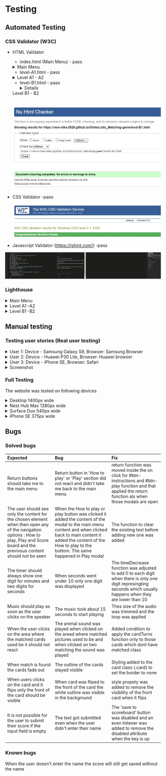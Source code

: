 # Testing

## Automated Testing 

### CSS Validator (W3C)
 * HTML Validator 
   * index.html (Main Menu) - pass
    <details>
    <summary>Main Menu</summary>
    <br>

    ![Index.html (Main Menu) Validation](./assets/readme_docs/automated_testing/w3c-validator-index-page.jpg.JPG)

    </details> 

   * level-A1.html - pass

   <details>
    <summary>Level A1 - A2</summary>
    <br>

    ![level-A1.html (Level A1 - A2) Validation](./assets/readme_docs/automated_testing/w3c-validator-level-A1-page.jpg)

   </details> 


   * level-B1.html - pass
     <details>
    <summary>Level B1 - B2</summary>
    <br>

   ![Contact.html (Level B1 - B2) Validation](./assets/readme_docs/automated_testing/w3c-validator-level-B1-page.JPG)

   </details>  


 * CSS Validator -pass
 
   ![Stylesheet Valiation](./assets/readme_docs/automated_testing/w3c-css-validator.JPG)

   </details>  

  * Javascript Validator (https://jshint.com/) -pass
 
   ![Javascript Valiation](./assets/readme_docs/automated_testing/jshint-validator-javascript.JPG)

   </details>   

### Lighthouse

<details>
<summary>Main Menu</summary>
<br>

* Desktop

![Main Menu Lighthouse test](./assets/readme_docs/automated_testing/lighthouse-main-menu-index-page-desktop.JPG)

* Mobile

![Main Menu Lighthouse test](./assets/readme_docs/automated_testing/lighthouse-main-menu-index-page-mobile.JPG)

</details> 

<details>
<summary>Level A1 -A2</summary>
<br>

![Level A1 -A2 page Lighthouse test](./assets/readme%20_docs/lighthouse%20test/Portfolio%20page.JPG)

</details> 

<details>
<summary>Level B1 -B2</summary>
<br>

![Contact page Lighthouse test](./assets/readme%20_docs/lighthouse%20test/Contact%20page.JPG)

</details> 

## Manual testing

### Testing user stories (Real user testing)

<details>
<summary> User 1:   Device -  Samsung Galaxy S9, Browser: Samsung Browser
</summary>
<br>

<details>
<summary> Main page
</summary>
<br>

| User stories | Feature | Expected result | Actual result |
|  :---| :---|  :---|  :---|
| 5  | Layout | Game as well as initial page and result fit the screen size and there is no need to sroll | Works as expected |
| 2  | Layout | All elements are visible  | Works as expected|
| 25 | Game name and game type description | Gives indication of the game type and who it is for| Works as expected|
| 1, 25 | Introduction to the game | Gives the description of the game and it's use | Works as expected|
| 2, 26 | Navigation buttons | Give me clear indication on where they will take me and are easy to read and it is intuitive| Works as expected|
|3 | Navigation buttons - How to play | When I click 'How to play' button it takes me to How to play section | Works as expected|
|3 | Navigation buttons - How to play on smaller devices| Instructions are easy to read and on smaller devices I have scroll option | Works as expected|
|4, 22, 29 | Navigation buttons  -Play | When I click 'Play buton'  it takes me to game options | Works as expected|
| 6, 36 | Navigation buttons  -Score board | When I click 'Score board'  it takes me to Scoreboard section | Works as expected|
| 7, 27 | Return button | When I click return button it takes me back to the main menu |
| 4, 27 | Play modal | I have two options of the games A1-A2 and  B1-B2 | Works as expected|
| 19, 36 | Score board | My score appears on the board | Works as expected|
| 4, 27 | Level options  A1-A2  button | A1-A2  button takes me to  A1-A2  game | Works as expected|
| 4, 24, 27 | Level options  B1-B2 button | B1-B2 button takes me to B1-B2 game|

</details> 

<details>
<summary> Game page
</summary>
<br>

| User stories | Feature | Expected result | Actual result |
|  :---| :---|  :---|  :---|
| User stories | Feature | Expected result | Actual result |
|  :---| :---|  :---|  :---|
| 15, 37 | Timer | Time starts as soon as the games loads | Works as expected|
| 15, 37 | Timer | Goes down by second | Works as expected|
| 16,38 | Turns | When I select two cards the counter of the turns goes up 1 both when they match and don’t match | Works as expected|
| 21, 39 | Music | When I click on the crossed speaker icon the cross is removed and the music starts playing |
| 5 | Cards | Card area fiths my screen size | Works as expected|
| 5 | Card  | When game loads there are 16 cards of the same color  |  Works as expected |
| 35 | Card  | When I click a card of my choice it turns around and I see a picture or a word  |  Works as expected |
| 11, 34 | Card  | Each time card turns  hear the pronunciation of the animal name |  Works as expected |
| 10 | Card  | When I click the card that is alreay selected  it doesn’t react : no animal name is said or card is not turned  |  Works as expected |
| 12 | Card  | When I find a match the cards dissaper and sound effect is played |  Works as expected |
| 13, 33 | Card  | When I don’t find a match cards turn back around  |  Works as expected |
| 10, 34 | Card  | When I click area where cards which I matched used to be it doesn’t react: no animal name is said neither can I hear a matched sound  |  Works as expected |
| 10, 14, 32 | Card | When I select two cards they stay face up long enough to see what picture or word is on the card |  Works as expected |
| 9, 31 | Card | With each new game cards are in a different position  |  Works as expected |

</details> 

<details>
<summary> Result section
</summary>
<br>
 
| User stories | Feature | Expected result | Actual result |
|  :---| :---|  :---|  :---|
| 17 | Time's up | When 2 minutes are over the game finished and Time'us message pop's up |  Works as expected |
| 17 | Well done  | When all pairs are matched Well done message pop's up |  Works as expected |
| 18, 36 | Points  | Underneath  the Well done message I can see how many points I earned  |  Works as expected |
| 19,36 | Input  | Input field shows text "Write your name here "  |  Works as expected |
| 19,36 | Input  | When I type anything in the field it overrides the placeholder message |  Works as expected |
| 19 | Save to the scoreboard button  | When I click save to the  score board button it saves my name in the scoreboard |  Works as expected |
| 19 | Save to the scoreboard button  | When I click save to the  score board button it saves my name in the scoreboard |  Works as expected |
| 20 | Save to the scoreboard button  | When I click save to the  score board button the text of the button changes to Saved  |  Works as expected |
| 8,30 | Play again button | When I click play again button it takes me to the same level  |  Works as expected |
| 2, 27 | Main menu button  | When I click Main menu  button it takes me to Main menu  |  Works as expected |

</details> 

<details>
<summary> Footer
</summary>
<br>

| User stories | Feature | Expected result | Actual result |
|  :---| :---|  :---|  :---|
| 40 | Link | When I click link it opens on a new page |  Works as expected |
| 40 | Link | When I click link it takes me to git hub page |  Works as expected |

</details> 

<details>
<summary> Main page
</summary>
<br>

| User stories | Feature | Expected result | Actual result |
|  :---| :---|  :---|  :---|
| 41 | 404. html | When the game is not found I am directed to the page that tell me that the page is not found |  Works as expected |
| 42 | Back to the game button | When I click the back to the game button it takes me back to the the Main menu  |  Works as expected |

</details> 

</details> 

<details>
<summary> User 2:   Device -  Huawei P30 Lite, Browser: Huawei browser
</summary>
<br>

<details>
<summary> Main page
</summary>
<br>

| User stories | Feature | Expected result | Actual result |
|  :---| :---|  :---|  :---|
| 5  | Layout | Game as well as initial page and result fit the screen size and there is no need to sroll | Works as expected |
| 2  | Layout | All elements are visible  | Works as expected|
| 25 | Game name and game type description | Gives indication of the game type and who it is for| Works as expected|
| 1, 25 | Introduction to the game | Gives the description of the game and it's use | Works as expected|
| 2, 26 | Navigation buttons | Give me clear indication on where they will take me and are easy to read and it is intuitive| Works as expected|
|3 | Navigation buttons - How to play | When I click 'How to play' button it takes me to How to play section | Works as expected|
|3 | Navigation buttons - How to play on smaller devices| Instructions are easy to read and on smaller devices I have scroll option | Works as expected|
|4, 22, 29 | Navigation buttons  -Play | When I click 'Play buton'  it takes me to game options | Works as expected|
| 6, 36 | Navigation buttons  -Score board | When I click 'Score board'  it takes me to Scoreboard section | Works as expected|
| 7, 27 | Return button | When I click return button it takes me back to the main menu |
| 4, 27 | Play modal | I have two options of the games A1-A2 and  B1-B2 | Works as expected|
| 19, 36 | Score board | My score appears on the board | Works as expected|
| 4, 27 | Level options  A1-A2  button | A1-A2  button takes me to  A1-A2  game | Works as expected|
| 4, 24, 27 | Level options  B1-B2 button | B1-B2 button takes me to B1-B2 game|

</details> 

<details>
<summary> Game page
</summary>
<br>

| User stories | Feature | Expected result | Actual result |
|  :---| :---|  :---|  :---|
| User stories | Feature | Expected result | Actual result |
|  :---| :---|  :---|  :---|
| 15, 37 | Timer | Time starts as soon as the games loads | Works as expected|
| 15, 37 | Timer | Goes down by second | Works as expected|
| 16,38 | Turns | When I select two cards the counter of the turns goes up 1 both when they match and don’t match | Works as expected|
| 21, 39 | Music | When I click on the crossed speaker icon the cross is removed and the music starts playing |
| 5 | Cards | Card area fiths my screen size | Works as expected|
| 5 | Card  | When game loads there are 16 cards of the same color  |  Works as expected |
| 35 | Card  | When I click a card of my choice it turns around and I see a picture or a word  |  Works as expected |
| 11, 34 | Card  | Each time card turns  hear the pronunciation of the animal name |  Works as expected |
| 10 | Card  | When I click the card that is alreay selected  it doesn’t react : no animal name is said or card is not turned  |  Works as expected |
| 12 | Card  | When I find a match the cards dissaper and sound effect is played |  Works as expected |
| 13, 33 | Card  | When I don’t find a match cards turn back around  |  Works as expected |
| 10, 34 | Card  | When I click area where cards which I matched used to be it doesn’t react: no animal name is said neither can I hear a matched sound  |  Works as expected |
| 10, 14, 32 | Card | When I select two cards they stay face up long enough to see what picture or word is on the card |  Works as expected |
| 9, 31 | Card | With each new game cards are in a different position  |  Works as expected |

</details> 

<details>
<summary> Result section
</summary>
<br>
 
| User stories | Feature | Expected result | Actual result |
|  :---| :---|  :---|  :---|
| 17 | Time's up | When 2 minutes are over the game finished and Time'us message pop's up |  Works as expected |
| 17 | Well done  | When all pairs are matched Well done message pop's up |  Works as expected |
| 18, 36 | Points  | Underneath  the Well done message I can see how many points I earned  |  Works as expected |
| 19,36 | Input  | Input field shows text "Write your name here "  |  Works as expected |
| 19,36 | Input  | When I type anything in the field it overrides the placeholder message |  Works as expected |
| 19 | Save to the scoreboard button  | When I click save to the  score board button it saves my name in the scoreboard |  Works as expected |
| 19 | Save to the scoreboard button  | When I click save to the  score board button it saves my name in the scoreboard |  Works as expected |
| 20 | Save to the scoreboard button  | When I click save to the  score board button the text of the button changes to Saved  |  Works as expected |
| 8,30 | Play again button | When I click play again button it takes me to the same level  |  Works as expected |
| 2, 27 | Main menu button  | When I click Main menu  button it takes me to Main menu  |  Works as expected |

</details> 

<details>
<summary> Footer
</summary>
<br>

| User stories | Feature | Expected result | Actual result |
|  :---| :---|  :---|  :---|
| 40 | Link | When I click link it opens on a new page |  Works as expected |
| 40 | Link | When I click link it takes me to git hub page |  Works as expected |

</details> 

<details>
<summary> Main page
</summary>
<br>

| User stories | Feature | Expected result | Actual result |
|  :---| :---|  :---|  :---|
| 41 | 404. html | When the game is not found I am directed to the page that tell me that the page is not found |  Works as expected |
| 42 | Back to the game button | When I click the back to the game button it takes me back to the the Main menu  |  Works as expected |

</details> 

</details> 

<details>
<summary> User 3:   Device -  iPhone SE, Browser: Safari
</summary>
<br>

<details>
<summary> Main page
</summary>
<br>

| User stories | Feature | Expected result | Actual result |
|  :---| :---|  :---|  :---|
| 5  | Layout | Game as well as initial page and result fit the screen size and there is no need to sroll | Works as expected |
| 2  | Layout | All elements are visible  | Works as expected|
| 25 | Game name and game type description | Gives indication of the game type and who it is for| Works as expected|
| 1, 25 | Introduction to the game | Gives the description of the game and it's use | Works as expected|
| 2, 26 | Navigation buttons | Give me clear indication on where they will take me and are easy to read and it is intuitive| Works as expected|
|3 | Navigation buttons - How to play | When I click 'How to play' button it takes me to How to play section | Works as expected|
|3 | Navigation buttons - How to play on smaller devices| Instructions are easy to read and on smaller devices I have scroll option | Works as expected|
|4, 22, 29 | Navigation buttons  -Play | When I click 'Play buton'  it takes me to game options | Works as expected|
| 6, 36 | Navigation buttons  -Score board | When I click 'Score board'  it takes me to Scoreboard section | Works as expected|
| 7, 27 | Return button | When I click return button it takes me back to the main menu |
| 4, 27 | Play modal | I have two options of the games A1-A2 and  B1-B2 | Works as expected|
| 19, 36 | Score board | My score appears on the board | Works as expected|
| 4, 27 | Level options  A1-A2  button | A1-A2  button takes me to  A1-A2  game | Works as expected|
| 4, 24, 27 | Level options  B1-B2 button | B1-B2 button takes me to B1-B2 game|

</details> 

<details>
<summary> Game page
</summary>
<br>

| User stories | Feature | Expected result | Actual result |
|  :---| :---|  :---|  :---|
| User stories | Feature | Expected result | Actual result |
|  :---| :---|  :---|  :---|
| 15, 37 | Timer | Time starts as soon as the games loads | Works as expected|
| 15, 37 | Timer | Goes down by second | Works as expected|
| 16,38 | Turns | When I select two cards the counter of the turns goes up 1 both when they match and don’t match | Works as expected|
| 21, 39 | Music | When I click on the crossed speaker icon the cross is removed and the music starts playing |
| 5 | Cards | Card area fiths my screen size | Works as expected|
| 5 | Card  | When game loads there are 16 cards of the same color  |  Works as expected |
| 35 | Card  | When I click a card of my choice it turns around and I see a picture or a word  |  Works as expected |
| 11, 34 | Card  | Each time card turns  hear the pronunciation of the animal name |  Works as expected |
| 10 | Card  | When I click the card that is alreay selected  it doesn’t react : no animal name is said or card is not turned  |  Works as expected |
| 12 | Card  | When I find a match the cards dissaper and sound effect is played |  Works as expected |
| 13, 33 | Card  | When I don’t find a match cards turn back around  |  Works as expected |
| 10, 34 | Card  | When I click area where cards which I matched used to be it doesn’t react: no animal name is said neither can I hear a matched sound  |  Works as expected |
| 10, 14, 32 | Card | When I select two cards they stay face up long enough to see what picture or word is on the card |  Works as expected |
| 9, 31 | Card | With each new game cards are in a different position  |  Works as expected |

</details> 

<details>
<summary> Result section
</summary>
<br>
 
| User stories | Feature | Expected result | Actual result |
|  :---| :---|  :---|  :---|
| 17 | Time's up | When 2 minutes are over the game finished and Time'us message pop's up |  Works as expected |
| 17 | Well done  | When all pairs are matched Well done message pop's up |  Works as expected |
| 18, 36 | Points  | Underneath  the Well done message I can see how many points I earned  |  Works as expected |
| 19,36 | Input  | Input field shows text "Write your name here "  |  Works as expected |
| 19,36 | Input  | When I type anything in the field it overrides the placeholder message |  Works as expected |
| 19 | Save to the scoreboard button  | When I click save to the  score board button it saves my name in the scoreboard |  Works as expected |
| 19 | Save to the scoreboard button  | When I click save to the  score board button it saves my name in the scoreboard |  Works as expected |
| 20 | Save to the scoreboard button  | When I click save to the  score board button the text of the button changes to Saved  |  Works as expected |
| 8,30 | Play again button | When I click play again button it takes me to the same level  |  Works as expected |
| 2, 27 | Main menu button  | When I click Main menu  button it takes me to Main menu  |  Works as expected |

</details> 

<details>
<summary> Footer
</summary>
<br>

| User stories | Feature | Expected result | Actual result |
|  :---| :---|  :---|  :---|
| 40 | Link | When I click link it opens on a new page |  Works as expected |
| 40 | Link | When I click link it takes me to git hub page |  Works as expected |

</details> 

<details>
<summary> Main page
</summary>
<br>

| User stories | Feature | Expected result | Actual result |
|  :---| :---|  :---|  :---|
| 41 | 404. html | When the game is not found I am directed to the page that tell me that the page is not found |  Works as expected |
| 42 | Back to the game button | When I click the back to the game button it takes me back to the the Main menu  |  Works as expected |

</details> 

<details>
<summary> User 4:   Placeholder
</summary>
<br>

</details> 

<details>
<summary> User 5:   Placeholder
</summary>
<br>

</details> 

<details>
<summary> User 5:   Placeholder
</summary>
<br>

</details> 

</details> 


<details>
<summary>Screenshot</summary>
<br>

![Title](./assets/readme%20_docs/user%20testing/title.JPG)

</details> 

### Full Testing

The website was tested on following devices

<details>
<summary>Desktop 1400px wide</summary>
<ul>

 <details>
 <summary>Main page</summary>
 
![Home page 1](./assets/readme%20_docs/full-testing/Desktop/Home1.JPG)
![Home page 2](./assets/readme%20_docs/full-testing/Desktop/Home2.JPG)
![Home page 3](./assets/readme%20_docs/full-testing/Desktop/Home3.JPG)
![Home page 4](./assets/readme%20_docs/full-testing/Desktop/Home4.JPG)

 </details> 

 <details>
 <summary>Level A1 -A2</summary>
 
![Portfolio 1](./assets/readme%20_docs/full-testing/Desktop/Portfolio.JPG)
![Portfolio 2](./assets/readme%20_docs/full-testing/Desktop/Portfolio2.JPG)
![Portfolio 3](./assets/readme%20_docs/full-testing/Desktop/Portfolio3.JPG)

 </details> 

 <details>
 <summary>Level A1 -A2</summary>
 
![Contact 1](./assets/readme%20_docs/full-testing/Desktop/Contact1.JPG)
![Contact 2](./assets/readme%20_docs/full-testing/Desktop/Contact2.JPG)


 </details> 

</ul>
</details> 


<details>
<summary>Nest Hub Max 1280px wide</summary>
<ul>

 <details>
 <summary>Home page</summary>
 
![Home page 1](./assets/readme%20_docs/full-testing/NestHubMax/Home1.JPG)
![Home page 2](./assets/readme%20_docs/full-testing/NestHubMax/Home2.JPG)
![Home page 3](./assets/readme%20_docs/full-testing/NestHubMax/Home3.JPG)
![Home page 4](./assets/readme%20_docs/full-testing/NestHubMax/Home4.JPG)

 </details> 

 <details>
 <summary>Portfolio</summary>
 
![Portfolio 1](./assets/readme%20_docs/full-testing/NestHubMax/Portfolio1.JPG)
![Portfolio 2](./assets/readme%20_docs/full-testing/NestHubMax/Portfolio2.JPG)
![Portfolio 3](./assets/readme%20_docs/full-testing/NestHubMax/Portfolio3.JPG)

 </details> 

 <details>
 <summary>Contact</summary>
 
![Contact 1](./assets/readme%20_docs/full-testing/NestHubMax/Contact1.JPG)
![Contact 2](./assets/readme%20_docs/full-testing/NestHubMax/Contact2.JPG)


 </details> 

</ul>
</details> 


<details>
<summary>Surface Duo 540px wide</summary>
<ul>

 <details>
 <summary>Home page</summary>
 
![Home page 1](./assets/readme%20_docs/full-testing/SurfaceDuo/Home1.JPG)
![Home page 2](./assets/readme%20_docs/full-testing/SurfaceDuo/Home2.JPG)
![Home page 3](./assets/readme%20_docs/full-testing/SurfaceDuo/Home3.JPG)
![Home page 4](./assets/readme%20_docs/full-testing/SurfaceDuo/Home4.JPG)
![Home page 5](./assets/readme%20_docs/full-testing/SurfaceDuo/Home5.JPG)

 </details> 

 <details>
 <summary>Portfolio</summary>
 
![Portfolio 1](./assets/readme%20_docs/full-testing/SurfaceDuo/Portfolio1.JPG)
![Portfolio 2](./assets/readme%20_docs/full-testing/SurfaceDuo/Portfolio2.JPG)
![Portfolio 3](./assets/readme%20_docs/full-testing/SurfaceDuo/Portfolio3.JPG)
![Portfolio 4](./assets/readme%20_docs/full-testing/SurfaceDuo/Portfolio4.JPG)
![Portfolio 5](./assets/readme%20_docs/full-testing/SurfaceDuo/Portfolio5.JPG)

 </details> 

 <details>
 <summary>Contact</summary>
 
![Contact 1](./assets/readme%20_docs/full-testing/SurfaceDuo/Contact1.JPG)
![Contact 2](./assets/readme%20_docs/full-testing/SurfaceDuo/Contact2.JPG)
![Contact 3](./assets/readme%20_docs/full-testing/SurfaceDuo/Contact3.JPG)

 </details> 

</ul>
</details> 



<details>
<summary>iPhone SE 375px wide</summary>
<ul>

 <details>
 <summary>Home page</summary>
 
![Home page 1](./assets/readme%20_docs/full-testing/iPhone/Home1.JPG)
![Home page 2](./assets/readme%20_docs/full-testing/iPhone/Home2.JPG)
![Home page 3](./assets/readme%20_docs/full-testing/iPhone/Home3.JPG)
![Home page 4](./assets/readme%20_docs/full-testing/iPhone/Home4.JPG)
![Home page 5](./assets/readme%20_docs/full-testing/iPhone/Home5.JPG)
![Home page 6](./assets/readme%20_docs/full-testing/iPhone/Home6.JPG)


 </details> 

 <details>
 <summary>Portfolio</summary>
 
![Portfolio 1](./assets/readme%20_docs/full-testing/iPhone/Porfolio1.JPG)
![Portfolio 2](./assets/readme%20_docs/full-testing/iPhone/Porfolio2.JPG)
![Portfolio 3](./assets/readme%20_docs/full-testing/iPhone/Porfolio3.JPG)
![Portfolio 4](./assets/readme%20_docs/full-testing/iPhone/Porfolio4.JPG)
![Portfolio 5](./assets/readme%20_docs/full-testing/iPhone/Porfolio5.JPG)
![Portfolio 6](./assets/readme%20_docs/full-testing/iPhone/Porfolio6.JPG)
![Portfolio 7](./assets/readme%20_docs/full-testing/iPhone/Porfolio7.JPG)

 </details> 

 <details>
 <summary>Contact</summary>
 
![Contact 1](./assets/readme%20_docs/full-testing/iPhone/Contact1.JPG)
![Contact 2](./assets/readme%20_docs/full-testing/iPhone/Contact2.JPG)
![Contact 3](./assets/readme%20_docs/full-testing/iPhone/Contact3.JPG)

 </details> 

</ul>
</details> 


## Bugs

### Solved bugs 
 |  Expected |  Bug |  Fix |
 |  :---| :---|  :---|
 | Return buttons should take me to the main menu | Return button in 'How to play' or 'Play' section did not react and didn't take me back to the main menu|return function was moved inside the on click for #btn-instructions and  #btn-play function and that applied the return function als when those modals are open |
 | The user should see only the content for the chosen element when then open any of the navigation options : How to play, Play and Score board and the previvous content should not be seen  | When the How to play or play button was clicked it added the content of the modal to the main menu content and when clicked back to main content it added the content of the How to play to the bottom. The same happened in Play modal | The function to clear the existing text before adding new one was added 
 | The timer should always show one digit for minutes and two digits for seconds | When seconds went under 10 only one digit was displayed | The timeDecrease function was adjusted to add 0 to each digit when there is only one digit represingting seconds which usually happens when they are lower than  10 |
 |Music should play as soon as the user clicks on the speaker | The music took about  15 seconds to start playing | Thes size of the audio was trimmed and the loop was applied
 | When the user clicks on the area where the matched cards used be it should not react| The animal sound was played when clicked on the aread where matched pictures used to be and when clicked on two matching the sound was played |  Added condition to apply the cardTurns function only to those cards which dont have matched class
 | When match is found the cards fade out | The outline of the cards stayed visible  | Styling added to the card class (.card) to set the border to none |
 | When users clicks on the card and it flips only the front of the card should be visible| When card was fliped to the front of the card the white outline was visible in the background  | style propety was added to remove the visibility of the front card when it flips|
 |It is not possible for the user to submit their score if the input field is empty | The text got submitted even when the user didn't enter their name | The 'save to scoreboard' button was disabled and an even listener was added to remove the disabled attribute when the key is up

### Known bugs
When the user doesn't enter the name the score will still get saved without the name


